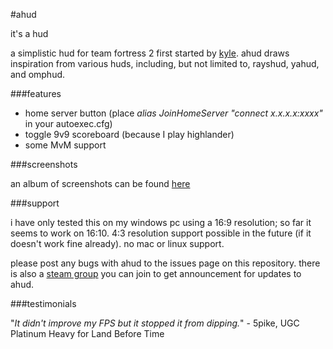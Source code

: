 #ahud

it's a hud

a simplistic hud for team fortress 2 first started by [kyle](https://github.com/hikyle). ahud draws inspiration from various huds, including, but not limited to, rayshud, yahud, and omphud.


###features

* home server button (place *alias JoinHomeServer "connect x.x.x.x:xxxx"* in your autoexec.cfg)
* toggle 9v9 scoreboard (because I play highlander)
* some MvM support

###screenshots

an album of screenshots can be found [here](http://imgur.com/a/569GH)

###support

i have only tested this on my windows pc using a 16:9 resolution; so far it seems to work on 16:10. 4:3 resolution support possible in the future (if it doesn't work fine already). no mac or linux support. 

please post any bugs with ahud to the issues page on this repository. there is also a [steam group](http://steamcommunity.com/groups/ahud) you can join to get announcement for updates to ahud.


###testimonials

"*It didn't improve my FPS but it stopped it from dipping.*" - 5pike, UGC Platinum Heavy for Land Before Time
